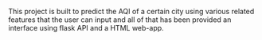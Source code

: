 This project is built to predict the AQI of a certain city using various related features that the user can input and all of that has been provided an interface using flask API and a HTML web-app.
